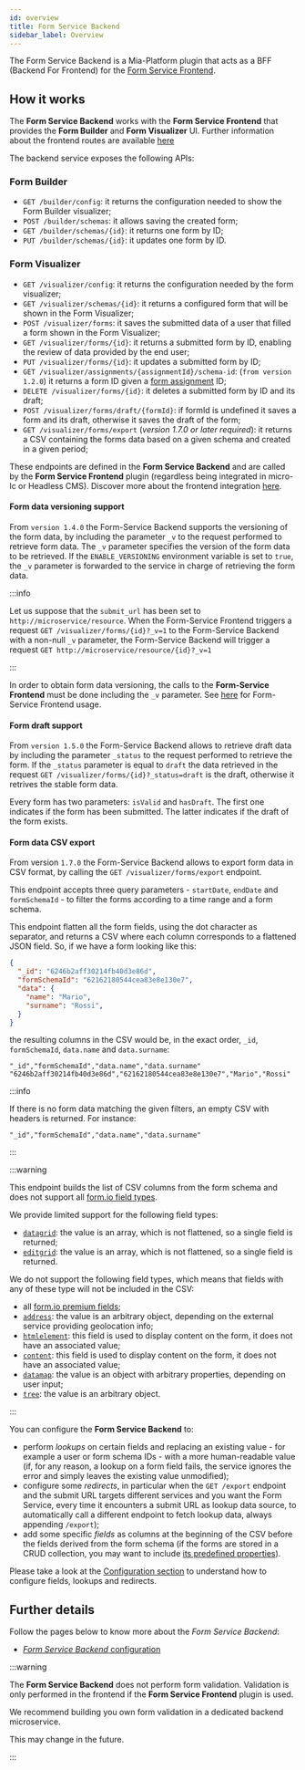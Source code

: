 ```yaml
---
id: overview
title: Form Service Backend
sidebar_label: Overview
---
```

The Form Service Backend is a Mia-Platform plugin that acts as a BFF (Backend For Frontend) for the [Form Service Frontend](../form-service-frontend/overview).

## How it works

The **Form Service Backend** works with the **Form Service Frontend** that provides the **Form Builder** and **Form Visualizer** UI. Further information about the frontend routes are available [here](../form-service-frontend/overview#how-it-works)  

The backend service exposes the following APIs:

### Form Builder

- `GET /builder/config`: it returns the configuration needed to show the Form Builder visualizer;
- `POST /builder/schemas`: it allows saving the created form;
- `GET /builder/schemas/{id}`: it returns one form by ID;
- `PUT /builder/schemas/{id}`: it updates one form by ID.

### Form Visualizer

- `GET /visualizer/config`: it returns the configuration needed by the form visualizer;
- `GET /visualizer/schemas/{id}`: it returns a configured form that will be shown in the Form Visualizer;
- `POST /visualizer/forms`: it saves the submitted data of a user that filled a form shown in the Form Visualizer;
- `GET /visualizer/forms/{id}`: it returns a submitted form by ID, enabling the review of data provided by the end user;
- `PUT /visualizer/forms/{id}`: it updates a submitted form by ID;
- `GET /visualizer/assignments/{assignmentId}/schema-id`: (`from version 1.2.0`) it returns a form ID given a [form assignment](form_assignments_configuration) ID;
- `DELETE /visualizer/forms/{id}`: it deletes a submitted form by ID and its draft;
- `POST /visualizer/forms/draft/{formId}`: if formId is undefined it saves a form and its draft, otherwise it  saves the draft of the form;
- `GET /visualizer/forms/export` (*version 1.7.0 or later required*): it returns a CSV containing the forms data based on a given schema and created in a given period;

These endpoints are defined in the **Form Service Backend** and are called by the **Form Service Frontend** plugin (regardless being integrated in micro-lc or Headless CMS). Discover more about the frontend integration [here](../form-service-frontend/configuration#integration-with-micro-lc-and-headless-cms).

#### Form data versioning support

From `version 1.4.0` the Form-Service Backend supports the versioning of the form data, by including the parameter `_v` to the request performed to retrieve form data. The `_v` parameter specifies the version of the form data to be retrieved. If the `ENABLE_VERSIONING` environment variable is set to `true`, the `_v` parameter is forwarded to the service in charge of retrieving the form data.

:::info

Let us suppose that the `submit_url` has been set to `http://microservice/resource`. When the Form-Service Frontend triggers a request `GET /visualizer/forms/{id}?_v=1` to the Form-Service Backend with a non-null `_v` parameter, the Form-Service Backend will trigger a request `GET http://microservice/resource/{id}?_v=1`

:::

In order to obtain form data versioning, the calls to the **Form-Service Frontend** must be done including the `_v` parameter. See [here](../form-service-frontend/overview#form-data-versioning-support) for Form-Service Frontend usage.

#### Form draft support

From `version 1.5.0` the Form-Service Backend allows to retrieve draft data by including the parameter `_status` to the request performed to retrieve the form. If the `_status` parameter is equal to `draft` the data retrieved in the request `GET /visualizer/forms/{id}?_status=draft` is the draft, otherwise it retrives the stable form data.

Every form has two parameters: `isValid` and `hasDraft`. The first one indicates if the form has been submitted. The latter indicates if the draft of the form exists.

#### Form data CSV export

From version `1.7.0` the Form-Service Backend allows to export form data in CSV format, by calling the `GET /visualizer/forms/export` endpoint.

This endpoint accepts three query parameters - `startDate`, `endDate` and `formSchemaId` - to filter the forms according to a time range and a form schema.

This endpoint flatten all the form fields, using the dot character as separator, and returns a CSV where each column corresponds to a flattened JSON field. So, if we have a form looking like this:

```json
{
  "_id": "6246b2aff30214fb40d3e86d",
  "formSchemaId": "62162180544cea83e8e130e7",
  "data": {
    "name": "Mario",
    "surname": "Rossi",
  }
}
```

the resulting columns in the CSV would be, in the exact order, `_id`, `formSchemaId`, `data.name` and `data.surname`:

```csv
"_id","formSchemaId","data.name","data.surname"
"6246b2aff30214fb40d3e86d","62162180544cea83e8e130e7","Mario","Rossi"
```

:::info

If there is no form data matching the given filters, an empty CSV with headers is returned. For instance:

```csv
"_id","formSchemaId","data.name","data.surname"
```

:::

:::warning

This endpoint builds the list of CSV columns from the form schema and does not support all [form.io field types](https://docs.form.io/userguide/forms/form-components).

We provide limited support for the following field types:

- [`datagrid`](https://docs.form.io/userguide/forms/data-components#data-grid): the value is an array, which is not flattened, so a single field is returned;
- [`editgrid`](https://docs.form.io/userguide/forms/data-components#edit-grid): the value is an array, which is not flattened, so a single field is returned.

We do not support the following field types, which means that fields with any of these type will not be included in the CSV:

- all [form.io premium fields](https://docs.form.io/userguide/forms/premium-components);
- [`address`](https://docs.form.io/userguide/forms/form-components#address): the value is an arbitrary object, depending on the external service providing geolocation info;
- [`htmlelement`](https://docs.form.io/userguide/forms/layout-components#html-element): this field is used to display content on the form, it does not have an associated value;
- [`content`](https://docs.form.io/userguide/forms/layout-components#content): this field is used to display content on the form, it does not have an associated value;
- [`datamap`](https://docs.form.io/userguide/forms/data-components#data-map): the value is an object with arbitrary properties, depending on user input;
- [`tree`](https://docs.form.io/userguide/forms/data-components#tree): the value is an arbitrary object.

:::

You can configure the **Form Service Backend** to:

- perform *lookups* on certain fields and replacing an existing value - for example a user or form schema IDs - with a more human-readable value (if, for any reason, a lookup on a form field fails, the service ignores the error and simply leaves the existing value unmodified);
- configure some *redirects*, in particular when the `GET /export` endpoint and the submit URL targets different services and you want the Form Service, every time it encounters a submit URL as lookup data source, to automatically call a different endpoint to fetch lookup data, always appending `/export`); 
- add some specific *fields* as columns at the beginning of the CSV before the fields derived from the form schema (if the forms are stored in a CRUD collection, you may want to include [its predefined properties](../../runtime_suite/crud-service/overview_and_usage#predefined-collection-properties)).

Please take a look at the [Configuration section](configuration.md#export-lookups-exportlookups) to understand how to configure fields, lookups and redirects.

## Further details

Follow the pages below to know more about the _Form Service Backend_:

- [_Form Service Backend_ configuration](configuration)

:::warning

The **Form Service Backend** does not perform form validation.
Validation is only performed in the frontend if the **Form Service Frontend** plugin is used.

We recommend building you own form validation in a dedicated backend microservice.

This may change in the future.

:::
